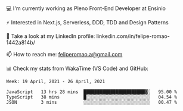 💻 I'm currently working as Pleno Front-End Developer at Ensinio

⚡ Interested in Next.js, Serverless, DDD, TDD and Design Patterns

👥 Take a look at my LinkedIn profile: linkedin.com/in/felipe-romao-1442a814b/

📫 How to reach me: feliperomao.a@gmail.com

📊 Check my stats from WakaTime (VS Code) and GitHub:

<!--START_SECTION:waka-->
```text
Week: 19 April, 2021 - 26 April, 2021

JavaScript   13 hrs 28 mins  ███████████████████████▓░   95.00 % 
TypeScript   38 mins         █░░░░░░░░░░░░░░░░░░░░░░░░   04.54 % 
JSON         3 mins          ░░░░░░░░░░░░░░░░░░░░░░░░░   00.47 % 
```
<!--END_SECTION:waka-->

